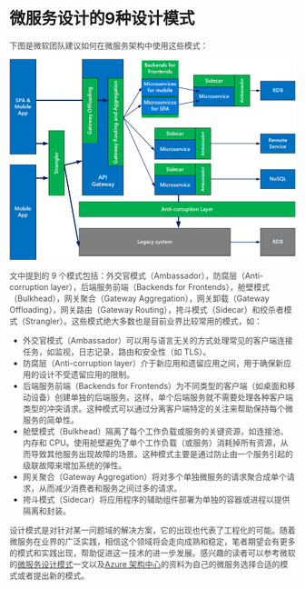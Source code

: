 # 微服务设计的9种设计模式

<font style="color:rgb(74, 74, 74);">下图是微软团队建议如何在微服务架构中使用这些模式：</font>

![1727617883402-6177549b-2755-49cc-9166-747ea5ade91c.png](./img/7y77w6nOUDNlMIfA/1727617883402-6177549b-2755-49cc-9166-747ea5ade91c-496749.png)

<font style="color:rgb(74, 74, 74);">文中提到的 9 个模式包括：外交官模式（Ambassador），防腐层（Anti-corruption layer），后端服务前端（Backends for Frontends），舱壁模式（Bulkhead），网关聚合（Gateway Aggregation），网关卸载（Gateway Offloading），网关路由（Gateway Routing），挎斗模式（Sidecar）和绞杀者模式（Strangler）。这些模式绝大多数也是目前业界比较常用的模式，如：</font>

+ <font style="color:rgb(74, 74, 74);">外交官模式（Ambassador）可以用与语言无关的方式处理常见的客户端连接任务，如监视，日志记录，路由和安全性（如 TLS）。</font>
+ <font style="color:rgb(74, 74, 74);">防腐层（Anti-corruption layer）介于新应用和遗留应用之间，用于确保新应用的设计不受遗留应用的限制。</font>
+ <font style="color:rgb(74, 74, 74);">后端服务前端（Backends for Frontends）为不同类型的客户端（如桌面和移动设备）创建单独的后端服务。这样，单个后端服务就不需要处理各种客户端类型的冲突请求。这种模式可以通过分离客户端特定的关注来帮助保持每个微服务的简单性。</font>
+ <font style="color:rgb(74, 74, 74);">舱壁模式（Bulkhead）隔离了每个工作负载或服务的关键资源，如连接池、内存和 CPU。使用舱壁避免了单个工作负载（或服务）消耗掉所有资源，从而导致其他服务出现故障的场景。这种模式主要是通过防止由一个服务引起的级联故障来增加系统的弹性。</font>
+ <font style="color:rgb(74, 74, 74);">网关聚合（Gateway Aggregation）将对多个单独微服务的请求聚合成单个请求，从而减少消费者和服务之间过多的请求。</font>
+ <font style="color:rgb(74, 74, 74);">挎斗模式（Sidecar）将应用程序的辅助组件部署为单独的容器或进程以提供隔离和封装。</font>

<font style="color:rgb(74, 74, 74);">设计模式是对针对某一问题域的解决方案，它的出现也代表了工程化的可能。随着微服务在业界的广泛实践，相信这个领域将会走向成熟和稳定，笔者期望会有更多的模式和实践出现，帮助促进这一技术的进一步发展。感兴趣的读者可以参考微软的</font>[<font style="color:rgb(74, 74, 74);">微服务设计模式</font>](https://azure.microsoft.com/en-us/blog/design-patterns-for-microservices/)<font style="color:rgb(74, 74, 74);">一文以及</font>[<font style="color:rgb(74, 74, 74);">Azure 架构中心</font>](https://docs.microsoft.com/en-us/azure/architecture/)<font style="color:rgb(74, 74, 74);">的资料为自己的微服务选择合适的模式或者提出新的模式。</font>

